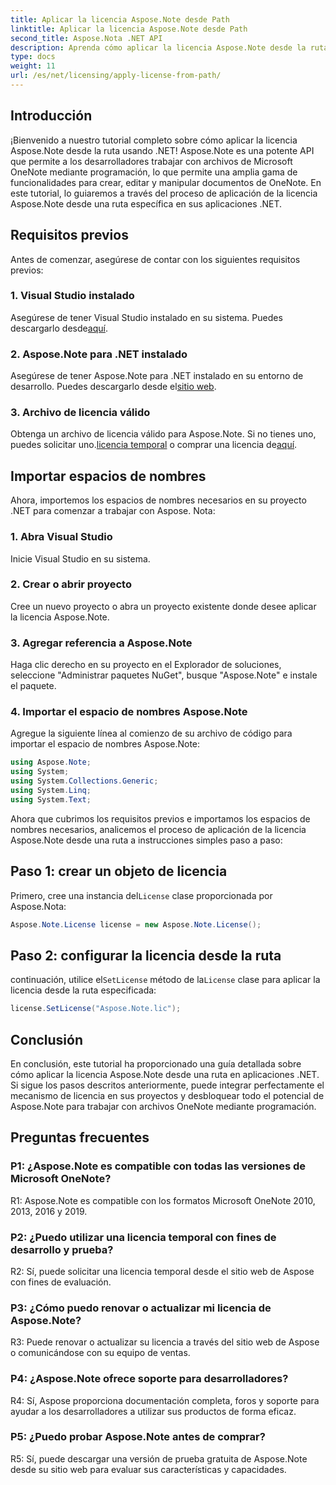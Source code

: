 ```yaml
---
title: Aplicar la licencia Aspose.Note desde Path
linktitle: Aplicar la licencia Aspose.Note desde Path
second_title: Aspose.Nota .NET API
description: Aprenda cómo aplicar la licencia Aspose.Note desde la ruta en aplicaciones .NET. Libere todo el potencial de la manipulación de archivos de OneNote con Aspose.Note.
type: docs
weight: 11
url: /es/net/licensing/apply-license-from-path/
---
```

## Introducción

¡Bienvenido a nuestro tutorial completo sobre cómo aplicar la licencia Aspose.Note desde la ruta usando .NET! Aspose.Note es una potente API que permite a los desarrolladores trabajar con archivos de Microsoft OneNote mediante programación, lo que permite una amplia gama de funcionalidades para crear, editar y manipular documentos de OneNote. En este tutorial, lo guiaremos a través del proceso de aplicación de la licencia Aspose.Note desde una ruta específica en sus aplicaciones .NET.

## Requisitos previos

Antes de comenzar, asegúrese de contar con los siguientes requisitos previos:

### 1. Visual Studio instalado

 Asegúrese de tener Visual Studio instalado en su sistema. Puedes descargarlo desde[aquí](https://visualstudio.microsoft.com/downloads/).

### 2. Aspose.Note para .NET instalado

 Asegúrese de tener Aspose.Note para .NET instalado en su entorno de desarrollo. Puedes descargarlo desde el[sitio web](https://releases.aspose.com/note/net/).

### 3. Archivo de licencia válido

 Obtenga un archivo de licencia válido para Aspose.Note. Si no tienes uno, puedes solicitar uno.[licencia temporal](https://purchase.aspose.com/temporary-license/) o comprar una licencia de[aquí](https://purchase.aspose.com/buy).

## Importar espacios de nombres

Ahora, importemos los espacios de nombres necesarios en su proyecto .NET para comenzar a trabajar con Aspose. Nota:

### 1. Abra Visual Studio

Inicie Visual Studio en su sistema.

### 2. Crear o abrir proyecto

Cree un nuevo proyecto o abra un proyecto existente donde desee aplicar la licencia Aspose.Note.

### 3. Agregar referencia a Aspose.Note

Haga clic derecho en su proyecto en el Explorador de soluciones, seleccione "Administrar paquetes NuGet", busque "Aspose.Note" e instale el paquete.

### 4. Importar el espacio de nombres Aspose.Note

Agregue la siguiente línea al comienzo de su archivo de código para importar el espacio de nombres Aspose.Note:

```csharp
using Aspose.Note;
using System;
using System.Collections.Generic;
using System.Linq;
using System.Text;
```

Ahora que cubrimos los requisitos previos e importamos los espacios de nombres necesarios, analicemos el proceso de aplicación de la licencia Aspose.Note desde una ruta a instrucciones simples paso a paso:

## Paso 1: crear un objeto de licencia

 Primero, cree una instancia del`License` clase proporcionada por Aspose.Nota:

```csharp
Aspose.Note.License license = new Aspose.Note.License();
```

## Paso 2: configurar la licencia desde la ruta

 continuación, utilice el`SetLicense` método de la`License` clase para aplicar la licencia desde la ruta especificada:

```csharp
license.SetLicense("Aspose.Note.lic");
```

## Conclusión

En conclusión, este tutorial ha proporcionado una guía detallada sobre cómo aplicar la licencia Aspose.Note desde una ruta en aplicaciones .NET. Si sigue los pasos descritos anteriormente, puede integrar perfectamente el mecanismo de licencia en sus proyectos y desbloquear todo el potencial de Aspose.Note para trabajar con archivos OneNote mediante programación.

## Preguntas frecuentes

### P1: ¿Aspose.Note es compatible con todas las versiones de Microsoft OneNote?

R1: Aspose.Note es compatible con los formatos Microsoft OneNote 2010, 2013, 2016 y 2019.

### P2: ¿Puedo utilizar una licencia temporal con fines de desarrollo y prueba?

R2: Sí, puede solicitar una licencia temporal desde el sitio web de Aspose con fines de evaluación.

### P3: ¿Cómo puedo renovar o actualizar mi licencia de Aspose.Note?

R3: Puede renovar o actualizar su licencia a través del sitio web de Aspose o comunicándose con su equipo de ventas.

### P4: ¿Aspose.Note ofrece soporte para desarrolladores?

R4: Sí, Aspose proporciona documentación completa, foros y soporte para ayudar a los desarrolladores a utilizar sus productos de forma eficaz.

### P5: ¿Puedo probar Aspose.Note antes de comprar?

R5: Sí, puede descargar una versión de prueba gratuita de Aspose.Note desde su sitio web para evaluar sus características y capacidades.